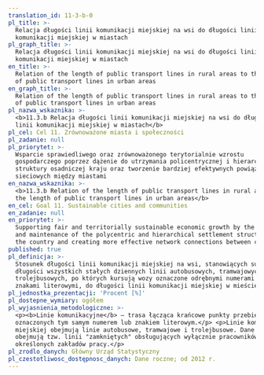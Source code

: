 ```yaml
---
translation_id: 11-3-b-0
pl_title: >-
  Relacja długości linii komunikacji miejskiej na wsi do długości linii
  komunikacji miejskiej w miastach
pl_graph_title: >-
  Relacja długości linii komunikacji miejskiej na wsi do długości linii
  komunikacji miejskiej w miastach
en_title: >-
  Relation of the length of public transport lines in rural areas to the length
  of public transport lines in urban areas
en_graph_title: >-
  Relation of the length of public transport lines in rural areas to the length
  of public transport lines in urban areas
pl_nazwa_wskaznika: >-
  <b>11.3.b Relacja długości linii komunikacji miejskiej na wsi do długości
  linii komunikacji miejskiej w miastach</b>
pl_cel: Cel 11. Zrównoważone miasta i społeczności
pl_zadanie: null
pl_priorytet: >-
  Wsparcie sprawiedliwego oraz zrównoważonego terytorialnie wzrostu
  gospodarczego poprzez dążenie do utrzymania policentrycznej i hierarchicznej
  struktury osadniczej kraju oraz tworzenie bardziej efektywnych powiązań
  sieciowych między miastami
en_nazwa_wskaznika: >-
  <b>11.3.b Relation of the length of public transport lines in rural areas to
  the length of public transport lines in urban areas</b>
en_cel: Goal 11. Sustainable cities and communities
en_zadanie: null
en_priorytet: >-
  Supporting fair and territorially sustainable economic growth by the pursuit
  and maintenance of the polycentric and hierarchical settlement structure of
  the country and creating more effective network connections between cities
published: true
pl_definicja: >-
  Stosunek długości linii komunikacji miejskiej na wsi, stanowiących sumę
  długości wszystkich stałych dziennych linii autobusowych, tramwajowych i
  trolejbusowych, po których kursują wozy oznaczone odrębnymi numerami lub
  znakami literowymi, do długości linii komunikacji miejskiej w mieście.
pl_jednostka_prezentacji: 'Procent [%]'
pl_dostepne_wymiary: ogółem
pl_wyjasnienia_metodologiczne: >-
  <p><b>Linie komunikacyjne</b> – trasa łącząca krańcowe punkty przebiegu wozów
  oznaczonych tym samym numerem lub znakiem literowym.</p> <p>Linie komunikacji
  miejskiej obejmują linie autobusowe, tramwajowe i trolejbusowe. Dane nie
  obejmują tzw. linii "zamkniętych" obsługujących wyłącznie pracowników
  określonych zakładów pracy.</p>
pl_zrodlo_danych: Główny Urząd Statystyczny
pl_czestotliwosc_dostępnosc_danych: Dane roczne; od 2012 r.
---
```

